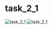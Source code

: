 # task_2_1
![task_2_1](https://github.com/kostya93/cpp/blob/master/img/au15_task2_1-p1.png)
![task_2_1](https://github.com/kostya93/cpp/blob/master/img/au15_task2_1-p2.png)
